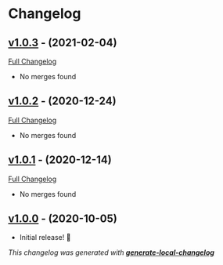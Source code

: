 # Changelog

## [v1.0.3](https://github.com/neogeek/generate-local-changelog/tree/v1.0.3) - (2021-02-04)

[Full Changelog](https://github.com/neogeek/generate-local-changelog/compare/v1.0.2...v1.0.3)

- No merges found

## [v1.0.2](https://github.com/neogeek/generate-local-changelog/tree/v1.0.2) - (2020-12-24)

[Full Changelog](https://github.com/neogeek/generate-local-changelog/compare/v1.0.1...v1.0.2)

- No merges found

## [v1.0.1](https://github.com/neogeek/generate-local-changelog/tree/v1.0.1) - (2020-12-14)

[Full Changelog](https://github.com/neogeek/generate-local-changelog/compare/v1.0.0...v1.0.1)

- No merges found

## [v1.0.0](https://github.com/neogeek/generate-local-changelog/tree/v1.0.0) - (2020-10-05)

- Initial release! 🎉

_This changelog was generated with **[generate-local-changelog](https://github.com/neogeek/generate-local-changelog)**_

